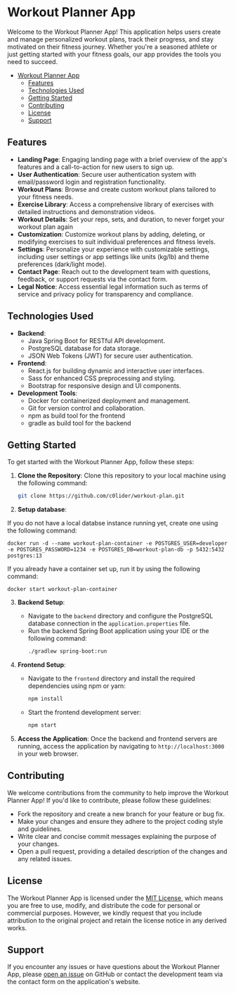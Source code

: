# Workout Planner App

Welcome to the Workout Planner App! This application helps users create and manage personalized workout plans, track their progress, and stay motivated on their fitness journey. Whether you're a seasoned athlete or just getting started with your fitness goals, our app provides the tools you need to succeed.

- [Workout Planner App](#workout-planner-app)
  - [Features](#features)
  - [Technologies Used](#technologies-used)
  - [Getting Started](#getting-started)
  - [Contributing](#contributing)
  - [License](#license)
  - [Support](#support)


## Features

- **Landing Page**: Engaging landing page with a brief overview of the app's features and a call-to-action for new users to sign up.
- **User Authentication**: Secure user authentication system with email/password login and registration functionality.
- **Workout Plans**: Browse and create custom workout plans tailored to your fitness needs.
- **Exercise Library**: Access a comprehensive library of exercises with detailed instructions and demonstration videos.
- **Workout Details**: Set your reps, sets, and duration, to never forget your workout plan again
- **Customization**: Customize workout plans by adding, deleting, or modifying exercises to suit individual preferences and fitness levels.
- **Settings**: Personalize your experience with customizable settings, including user settings or app settings like units (kg/lb) and theme preferences (dark/light mode).
- **Contact Page**: Reach out to the development team with questions, feedback, or support requests via the contact form.
- **Legal Notice**: Access essential legal information such as terms of service and privacy policy for transparency and compliance.

## Technologies Used

- **Backend**:
  - Java Spring Boot for RESTful API development.
  - PostgreSQL database for data storage.
  - JSON Web Tokens (JWT) for secure user authentication.
- **Frontend**:
  - React.js for building dynamic and interactive user interfaces.
  - Sass for enhanced CSS preprocessing and styling.
  - Bootstrap for responsive design and UI components.
- **Development Tools**:
  - Docker for containerized deployment and management.
  - Git for version control and collaboration.
  - npm as build tool for the frontend
  - gradle as build tool for the backend

## Getting Started

To get started with the Workout Planner App, follow these steps:

1. **Clone the Repository**: Clone this repository to your local machine using the following command:
   ```bash
   git clone https://github.com/c0lider/workout-plan.git
   ```

2. **Setup database**:

If you do not have a local databse instance running yet, create one using the following command:

```
docker run -d --name workout-plan-container -e POSTGRES_USER=developer -e POSTGRES_PASSWORD=1234 -e POSTGRES_DB=workout-plan-db -p 5432:5432 postgres:13
```

If you already have a container set up, run it by using the following command:

```
docker start workout-plan-container
```

3. **Backend Setup**:
   - Navigate to the `backend` directory and configure the PostgreSQL database connection in the `application.properties` file.
   - Run the backend Spring Boot application using your IDE or the following command:
     ```bash
     ./gradlew spring-boot:run
     ```

4. **Frontend Setup**:
   - Navigate to the `frontend` directory and install the required dependencies using npm or yarn:
     ```bash
     npm install
     ```
   - Start the frontend development server:
     ```bash
     npm start
     ```

5. **Access the Application**: Once the backend and frontend servers are running, access the application by navigating to `http://localhost:3000` in your web browser.

## Contributing

We welcome contributions from the community to help improve the Workout Planner App! If you'd like to contribute, please follow these guidelines:

- Fork the repository and create a new branch for your feature or bug fix.
- Make your changes and ensure they adhere to the project coding style and guidelines.
- Write clear and concise commit messages explaining the purpose of your changes.
- Open a pull request, providing a detailed description of the changes and any related issues.

## License

The Workout Planner App is licensed under the [MIT License](LICENSE), which means you are free to use, modify, and distribute the code for personal or commercial purposes. However, we kindly request that you include attribution to the original project and retain the license notice in any derived works.

## Support

If you encounter any issues or have questions about the Workout Planner App, please [open an issue](https://github.com/c0lider/workout-planner/issues) on GitHub or contact the development team via the contact form on the application's website.
